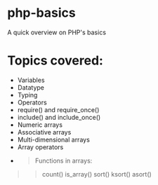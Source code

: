 # php-basics
A quick overview on PHP's basics

# Topics covered:
- Variables
- Datatype
- Typing
- Operators
- require() and require_once()
- include() and include_once()
- Numeric arrays
- Associative arrays
- Multi-dimensional arrays
- Array operators
- > Functions in arrays: 
>> count()
>> is_array()
>> sort()
>> ksort()
>> asort()
